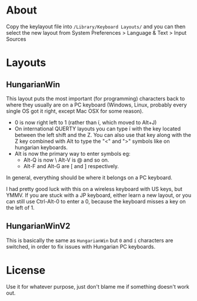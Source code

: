 # About

Copy the keylayout file into `/Library/Keyboard Layouts/` and you can then
select the new layout from System Preferences > Language & Text > Input Sources

# Layouts

## HungarianWin

This layout puts the most important (for programming) characters back to
where they usually are on a PC keyboard (Windows, Linux, probably every
single OS got it right, except Mac OSX for some reason).

- 0 is now right left to 1 (rather than í, which moved to Alt+J)
- On international QUERTY layouts you can type í with the key located between
  the left shift and the Z. You can also use that key along with the Z key
  combined with Alt to type the "<" and ">" symbols like on hungarian keyboards.
- Alt is now the primary way to enter symbols eg:
  - Alt-Q is now \ Alt-V is @ and so on.
  - Alt-F and Alt-G are [ and ] respectively.

In general, everything should be where it belongs on a PC keyboard.

I had pretty good luck with this on a wireless keyboard with US keys, but YMMV.
If you are stuck with a JP keyboard, either learn a new layout, or you can
still use Ctrl-Alt-0 to enter a 0, because the keyboard misses a key on the
left of 1.

## HungarianWinV2

This is basically the same as `HungarianWin` but `0` and `í` characters are switched,
in order to fix issues with Hungarian PC keyboards.

# License

Use it for whatever purpose, just don't blame me if something doesn't work out.

